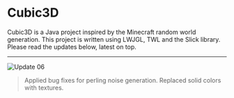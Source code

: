 Cubic3D
=======

Cubic3D is a Java project inspired by the Minecraft random world generation. This project is written using LWJGL, TWL and the Slick library. Please read the updates below, latest on top.

---

![Update 06](http://richarddahlgren.net/res/cubic3d/Cubic3D_06.png)

> Applied bug fixes for perling noise generation.
> Replaced solid colors with textures.
